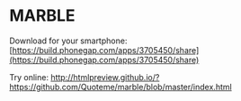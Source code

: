 # MARBLE #
Download for your smartphone:
[https://build.phonegap.com/apps/3705450/share](https://build.phonegap.com/apps/3705450/share)

Try online:
http://htmlpreview.github.io/?https://github.com/Quoteme/marble/blob/master/index.html
